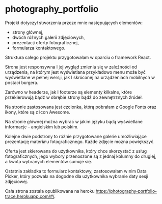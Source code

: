 # photography_portfolio

Projekt dotyczył stworzenia przeze mnie następujących elementów:
* strony głównej,
* dwóch różnych galerii zdjęciowych,
* prezentacji oferty fotograficznej,
* formularza kontaktowego.

Struktura całego projektu przygotowałam w oparciu o framework React. 

Strona jest responsywna I jej wygląd zmienia się w zaleźności od urządzenia, na którym jest wyświetlana przykładowo menu może być wyświetlane w pełnej wersji, jak I skróconej na urządzeniach mobilnych w postaci burgera. 

Zarówno w headerze, jak I footerze są elementy kilkalne, które przekierowują bądź w obrębie strony bądź do zewnętrznych źródeł. 

Na stronie zastosowana jest czcionka, którą pobrałam z Google Fonts oraz ikony, które są z Icon Awesome.  

Na stronie głównej można wybrać w jakim języku bądą wyświetlane informacje – angielskim lub polskim. 

Kolejne dwie podstrony to różnie przygotowane galerie umożliwiające prezentację materiału fotograficznego. Każde zdjęcie można powiększyć.

Oferta jest skierowana do użytkownika, który chce skorzystać z usług fotograficznych, jego wybory przenoszone są z jednaj kolumny do drugiej, a kwota wybranych elementów sumuje się.

Ostatnia zakładka to formularz kontaktowy, zastosowałam w nim Data Picker, który pozwala na dogodne dla użytkownika wybranie daty sesji zdjęciowej.

Cała strona została opublikowana na heroku https://photography-portfolio-trace.herokuapp.com/#/. 
